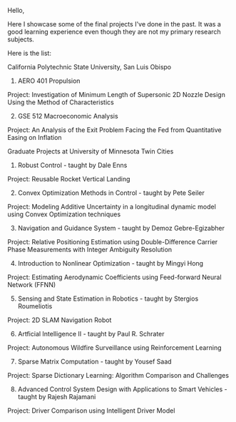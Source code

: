 
Hello, 

Here I showcase some of the final projects I've done in the past. It was a good learning experience even though they are not my primary research subjects. 

Here is the list:

California Polytechnic State University, San Luis Obispo 

1) AERO 401 Propulsion 

Project: Investigation of Minimum Length of Supersonic 2D Nozzle Design Using the Method of Characteristics

2) GSE 512 Macroeconomic Analysis  

Project: An Analysis of the Exit Problem Facing the Fed from Quantitative Easing on Inflation

Graduate Projects at University of Minnesota Twin Cities

1) Robust Control - taught by Dale Enns 

Project: Reusable Rocket Vertical Landing

2) Convex Optimization Methods in Control - taught by Pete Seiler 

Project: Modeling Additive Uncertainty in a longitudinal dynamic model using Convex Optimization techniques 

3) Navigation and Guidance System  - taught by Demoz Gebre-Egizabher 

Project: Relative Positioning Estimation using Double-Difference Carrier Phase Measurements with Integer Ambiguity Resolution

4) Introduction to Nonlinear Optimization - taught by Mingyi Hong 

Project: Estimating Aerodynamic Coefficients using Feed-forward Neural Network (FFNN)

5) Sensing and State Estimation in Robotics - taught by Stergios Roumeliotis

Project: 2D SLAM Navigation Robot

6) Artficial Intelligence II - taught by Paul R. Schrater

Project: Autonomous Wildfire Surveillance using Reinforcement Learning

7) Sparse Matrix Computation - taught by Yousef Saad 

Project: Sparse Dictionary Learning: Algorithm Comparison and Challenges

8) Advanced Control System Design with Applications to Smart Vehicles - taught by Rajesh Rajamani

Project: Driver Comparison using Intelligent Driver Model



